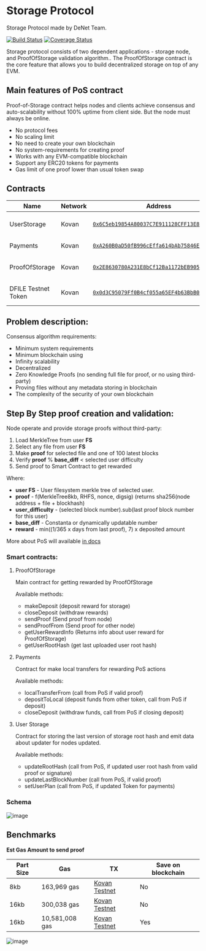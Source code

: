 # Storage Protocol

Storage Protocol made by DeNet Team.

[![Build Status](https://github.com/denetpro/storage-protocol/workflows/CI/badge.svg)](https://github.com/denetpro/storage-protocol/actions)
[![Coverage Status](https://coveralls.io/repos/github/denetpro/storage-protocol/badge.svg?branch=to-deploy)](https://coveralls.io/github/denetpro/storage-protocol/?branch=to-deploy)

Storage protocol consists of two dependent applications - storage node, and ProofOfStorage validation algorithm.. The ProofOfStorage contract is the core feature that allows you to build decentralized storage on top of any EVM.

## Main features of PoS contract

Proof-of-Storage contract helps nodes and clients achieve consensus and auto-scalability without 100% uptime from client side. But the node must always be online.

- No protocol fees
- No scaling limit
- No need to create your own blockchain
- No system-requirements for creating proof 
- Works with any EVM-compatible blockchain
- Support any ERC20 tokens for payments
- Gas limit of one proof lower than usual token swap

## Contracts

Name|Network|Address|Updated|Status
|---|---|---|---|---|
|UserStorage|Kovan|[`0x6C5eb19854A80037C7E911128CFF13E81841A40F`](https://kovan.etherscan.io/address/0x6C5eb19854A80037C7E911128CFF13E81841A40F)|May-26-2021|Beta
|Payments|Kovan|[`0xA260B0aD50fB996cEffa614bAb75846E06991622`](https://kovan.etherscan.io/address/0xA260B0aD50fB996cEffa614bAb75846E06991622)|Jul-02-2021|Beta
ProofOfStorage|Kovan|[`0x2E8630780A231E8bCf12Ba1172bEB9055deEBF8B`](https://kovan.etherscan.io/address/0x2E8630780A231E8bCf12Ba1172bEB9055deEBF8B)|May-22-2021|Alpha
|DFILE Testnet Token|Kovan|[`0x0d3C95079Ff0B4cf055a65EF4b63BbB047456848`](https://kovan.etherscan.io/address/0x0d3C95079Ff0B4cf055a65EF4b63BbB047456848)|May-21-2021|-

## Problem description:

Consensus algorithm requirements:

- Minimum system requirements
- Minimum blockchain using
- Infinity scalability 
- Decentralized 
- Zero Knowledge Proofs (no sending full file for proof, or no using third-party)
- Proving files without any metadata storing in blockchain
- The complexity of the security of your own blockchain

## Step By Step proof creation and validation:

Node operate and provide storage proofs without third-party:

1. Load MerkleTree from user **FS**
2. Select any file from user **FS**
3. Make **proof** for selected file and one of 100 latest blocks
4. Verify **proof** % **base_diff** < selected user difficulty
5. Send proof to Smart Contract to get rewarded

Where:

- **user FS** - User filesystem merkle tree of selected user.
- **proof** - f(MerkleTree8kb, RHFS, nonce, digsig) (returns sha256(node address + file + blockhash)
- **user_difficulty** - (selected block number).sub(last proof block number for this user)
- **base_diff** - Constanta or dynamically updatable number
- **reward** - min((1/365 x days from last proof), 7) x deposited amount

More about PoS will available [in docs](/docs/digital%20paper.pdf)

### Smart contracts:

1. ProofOfStorage

    Main contract for getting rewarded by ProofOfStorage

    Available methods:

    - makeDeposit (deposit reward for storage)
    - closeDeposit (withdraw rewards)
    - sendProof (Send proof from node)
    - sendProofFrom (Send proof for other node)
    - getUserRewardInfo (Returns info about user reward for ProofOfStorage)
    - getUserRootHash (get last uploaded user root hash)

2. Payments

    Contract for make local transfers for rewarding PoS actions

    Available methods:

    - localTransferFrom (call from PoS if valid proof)
    - depositToLocal (deposit funds from other token, call from PoS if deposit)
    - closeDeposit (withdraw funds, call from PoS if closing deposit)

3. User Storage

    Contract for storing the last version of storage root hash and emit data about updater for nodes updated.

    Available methods:

    - updateRootHash (call from PoS, if updated user root hash from valid proof or signature)
    - updateLastBlockNumber (call from PoS, if valid proof)
    - setUserPlan (call from PoS, if updated Token for payments)

### Schema

![image](https://user-images.githubusercontent.com/9944728/130633580-071a0333-bb7b-4381-b8fc-6d386cb4154a.png)

## Benchmarks

**Est Gas Amount to send proof**

|Part Size|Gas|TX|Save on blockchain|
|---|---|---|---|
|8kb|163,969 gas|[Kovan Testnet](https://kovan.etherscan.io/tx/0xeeac74efd55becef0c70d4f0e599d37c43a848bcf2fbd6527f356e1e21282607)|No|
|16kb|300,038 gas|[Kovan Testnet](https://kovan.etherscan.io/tx/0xf48703c458954ba0e4609f18dce721a24a003db68565a9f354472e4edf687113)|No|
|16kb|10,581,008 gas|[Kovan Testnet](https://kovan.etherscan.io/tx/0xcdca6a4c3b8db736a4c75925255423bdffeddd4b12c38f3e68caa5b083c8f7fe)|Yes|

![image](https://user-images.githubusercontent.com/9944728/130641639-c150d81b-2090-4945-8949-82a2d8a5ffaf.png)

